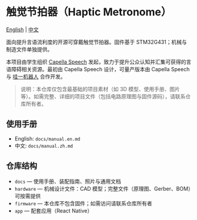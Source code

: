 # 触觉节拍器（Haptic Metronome）

[English](README.md) | [中文](README.zh.md)

面向提升言语流利度的开源可穿戴触觉节拍器。固件基于 STM32G431；机械与制造文件单独提供。

本项目由学生组织 [Capella Speech](https://capella-speech.org) 发起，致力于提升公众认知并汇集可获得的言语障碍相关资源。最初由 Capella Speech 设计，可量产版本由 Capella Speech 与 [哇一机器人](https://wayi-edu.com/) 合作开发。

> 说明：本仓库仅包含最基础的项目素材（如 3D 模型、使用手册、图片等）。如需完整、详细的项目文件（包括电路原理图与固件源码），请联系仓库所有者。

## 使用手册
- English: `docs/manual.en.md`
- 中文: `docs/manual.zh.md`

## 仓库结构
- `docs` — 使用手册、装配指南、照片与通用文档
- `hardware` — 机械设计文件：CAD 模型；完整文件（原理图、Gerber、BOM）可按需提供
- `firmware` — 本仓库不包含固件；如需访问请联系仓库所有者
- `app` — 配套应用（React Native）
